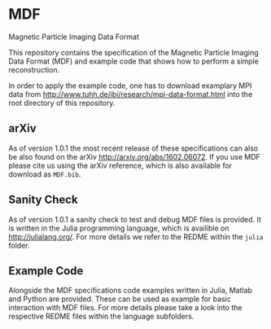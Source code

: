 # MDF
Magnetic Particle Imaging Data Format

This repository contains the specification of the Magnetic Particle Imaging Data Format (MDF) and example code that shows how to perform a simple reconstruction.

In order to apply the example code, one has to download examplary MPI data from http://www.tuhh.de/ibi/research/mpi-data-format.html into the root directory of this repository.

## arXiv
As of version 1.0.1 the most recent release of these specifications can also be also found on the arXiv http://arxiv.org/abs/1602.06072. If you use MDF please cite us using the arXiv reference, which is also available for download as `MDF.bib`.

## Sanity Check
As of version 1.0.1 a sanity check to test and debug MDF files is provided. It is written in the Julia programming language, which is availible on http://julialang.org/. For more details we refer to the REDME within the `julia` folder.

## Example Code
Alongside the MDF specifications code examples written in Julia, Matlab and Python are provided. These can be used as example for basic interaction with MDF files. For more details please take a look into the respective REDME files within the language subfolders.
